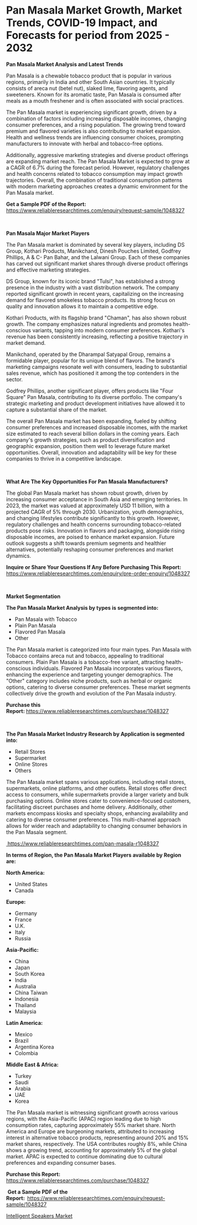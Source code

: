 <p><h1>Pan Masala Market Growth, Market Trends, COVID-19 Impact, and Forecasts for period from 2025 - 2032</h1></p><p><strong>Pan Masala Market Analysis and Latest Trends</strong></p>
<p><p>Pan Masala is a chewable tobacco product that is popular in various regions, primarily in India and other South Asian countries. It typically consists of areca nut (betel nut), slaked lime, flavoring agents, and sweeteners. Known for its aromatic taste, Pan Masala is consumed after meals as a mouth freshener and is often associated with social practices.</p><p>The Pan Masala market is experiencing significant growth, driven by a combination of factors including increasing disposable incomes, changing consumer preferences, and a rising population. The growing trend toward premium and flavored varieties is also contributing to market expansion. Health and wellness trends are influencing consumer choices, prompting manufacturers to innovate with herbal and tobacco-free options. </p><p>Additionally, aggressive marketing strategies and diverse product offerings are expanding market reach. The Pan Masala Market is expected to grow at a CAGR of 6.7% during the forecast period. However, regulatory challenges and health concerns related to tobacco consumption may impact growth trajectories. Overall, the combination of traditional consumption patterns with modern marketing approaches creates a dynamic environment for the Pan Masala market.</p></p>
<p><strong>Get a Sample PDF of the Report:&nbsp;</strong> <a href="https://www.reliableresearchtimes.com/enquiry/request-sample/1048327?utm_campaign=2931&utm_medium=2&utm_source=Github&utm_content=ia&utm_term=05042025&utm_id=pan-masala">https://www.reliableresearchtimes.com/enquiry/request-sample/1048327</a></p>
<p>&nbsp;</p>
<p><strong>Pan Masala Major Market Players</strong></p>
<p><p>The Pan Masala market is dominated by several key players, including DS Group, Kothari Products, Manikchand, Dinesh Pouches Limited, Godfrey Phillips, A & C- Pan Bahar, and the Lalwani Group. Each of these companies has carved out significant market shares through diverse product offerings and effective marketing strategies.</p><p>DS Group, known for its iconic brand "Tulsi", has established a strong presence in the industry with a vast distribution network. The company reported significant growth in recent years, capitalizing on the increasing demand for flavored smokeless tobacco products. Its strong focus on quality and innovation allows it to maintain a competitive edge.</p><p>Kothari Products, with its flagship brand "Chaman", has also shown robust growth. The company emphasizes natural ingredients and promotes health-conscious variants, tapping into modern consumer preferences. Kothari's revenue has been consistently increasing, reflecting a positive trajectory in market demand.</p><p>Manikchand, operated by the Dharampal Satyapal Group, remains a formidable player, popular for its unique blend of flavors. The brand's marketing campaigns resonate well with consumers, leading to substantial sales revenue, which has positioned it among the top contenders in the sector.</p><p>Godfrey Phillips, another significant player, offers products like "Four Square" Pan Masala, contributing to its diverse portfolio. The company's strategic marketing and product development initiatives have allowed it to capture a substantial share of the market.</p><p>The overall Pan Masala market has been expanding, fueled by shifting consumer preferences and increased disposable incomes, with the market size estimated to reach several billion dollars in the coming years. Each company's growth strategies, such as product diversification and geographic expansion, position them well to leverage future market opportunities. Overall, innovation and adaptability will be key for these companies to thrive in a competitive landscape.</p></p>
<p>&nbsp;</p>
<p><strong>What Are The Key Opportunities For Pan Masala Manufacturers?</strong></p>
<p><p>The global Pan Masala market has shown robust growth, driven by increasing consumer acceptance in South Asia and emerging territories. In 2023, the market was valued at approximately USD 11 billion, with a projected CAGR of 5% through 2030. Urbanization, youth demographics, and changing lifestyles contribute significantly to this growth. However, regulatory challenges and health concerns surrounding tobacco-related products pose risks. Innovation in flavors and packaging, alongside rising disposable incomes, are poised to enhance market expansion. Future outlook suggests a shift towards premium segments and healthier alternatives, potentially reshaping consumer preferences and market dynamics.</p></p>
<p><strong>Inquire or Share Your Questions If Any Before Purchasing This Report:</strong> <a href="https://www.reliableresearchtimes.com/enquiry/pre-order-enquiry/1048327?utm_campaign=2931&utm_medium=2&utm_source=Github&utm_content=ia&utm_term=05042025&utm_id=pan-masala">https://www.reliableresearchtimes.com/enquiry/pre-order-enquiry/1048327</a></p>
<p>&nbsp;</p>
<p><strong>Market Segmentation</strong></p>
<p><strong>The Pan Masala Market Analysis by types is segmented into:</strong></p>
<p><ul><li>Pan Masala with Tobacco</li><li>Plain Pan Masala</li><li>Flavored Pan Masala</li><li>Other</li></ul></p>
<p><p>The Pan Masala market is categorized into four main types. Pan Masala with Tobacco contains areca nut and tobacco, appealing to traditional consumers. Plain Pan Masala is a tobacco-free variant, attracting health-conscious individuals. Flavored Pan Masala incorporates various flavors, enhancing the experience and targeting younger demographics. The "Other" category includes niche products, such as herbal or organic options, catering to diverse consumer preferences. These market segments collectively drive the growth and evolution of the Pan Masala industry.</p></p>
<p><strong>Purchase this Report:&nbsp;</strong><a href="https://www.reliableresearchtimes.com/purchase/1048327?utm_campaign=2931&utm_medium=2&utm_source=Github&utm_content=ia&utm_term=05042025&utm_id=pan-masala">https://www.reliableresearchtimes.com/purchase/1048327</a></p>
<p>&nbsp;</p>
<p><strong>The Pan Masala Market Industry Research by Application is segmented into:</strong></p>
<p><ul><li>Retail Stores</li><li>Supermarket</li><li>Online Stores</li><li>Others</li></ul></p>
<p><p>The Pan Masala market spans various applications, including retail stores, supermarkets, online platforms, and other outlets. Retail stores offer direct access to consumers, while supermarkets provide a larger variety and bulk purchasing options. Online stores cater to convenience-focused customers, facilitating discreet purchases and home delivery. Additionally, other markets encompass kiosks and specialty shops, enhancing availability and catering to diverse consumer preferences. This multi-channel approach allows for wider reach and adaptability to changing consumer behaviors in the Pan Masala segment.</p></p>
<p><a href="https://www.reliableresearchtimes.com/pan-masala-r1048327?utm_campaign=2931&utm_medium=2&utm_source=Github&utm_content=ia&utm_term=05042025&utm_id=pan-masala">&nbsp;https://www.reliableresearchtimes.com/pan-masala-r1048327</a></p>
<p><strong>In terms of Region, the Pan Masala Market Players available by Region are:</strong></p>
<p>
    <p> <strong> North America: </strong>
        <ul>
            <li>United States</li>
            <li>Canada</li>
        </ul>
        </p> 
    <p> <strong> Europe: </strong>
        <ul>
            <li>Germany</li>
            <li>France</li>
            <li>U.K.</li>
            <li>Italy</li>
            <li>Russia</li>
        </ul>
        </p> 
    <p> <strong> Asia-Pacific: </strong>
        <ul>
            <li>China</li>
            <li>Japan</li>
            <li>South Korea</li>
            <li>India</li>
            <li>Australia</li>
            <li>China Taiwan</li>
            <li>Indonesia</li>
            <li>Thailand</li>
            <li>Malaysia</li>
        </ul>
        </p> 
    <p> <strong> Latin America: </strong>
        <ul>
            <li>Mexico</li>
            <li>Brazil</li>
            <li>Argentina Korea</li>
            <li>Colombia</li>
        </ul>
        </p> 
    <p> <strong> Middle East & Africa: </strong>
        <ul>
            <li>Turkey</li>
            <li>Saudi</li>
            <li>Arabia</li>
            <li>UAE</li>
            <li>Korea</li>
        </ul>
    </p>
    </p>
<p><p>The Pan Masala market is witnessing significant growth across various regions, with the Asia-Pacific (APAC) region leading due to high consumption rates, capturing approximately 55% market share. North America and Europe are burgeoning markets, attributed to increasing interest in alternative tobacco products, representing around 20% and 15% market shares, respectively. The USA contributes roughly 8%, while China shows a growing trend, accounting for approximately 5% of the global market. APAC is expected to continue dominating due to cultural preferences and expanding consumer bases.</p></p>
<p><strong>Purchase this Report: </strong><a href="https://www.reliableresearchtimes.com/purchase/1048327?utm_campaign=2931&utm_medium=2&utm_source=Github&utm_content=ia&utm_term=05042025&utm_id=pan-masala">https://www.reliableresearchtimes.com/purchase/1048327</a></p>
<p>&nbsp;<strong>Get a Sample PDF of the Report:&nbsp;&nbsp;</strong><a href="https://www.reliableresearchtimes.com/enquiry/request-sample/1048327?utm_campaign=2931&utm_medium=2&utm_source=Github&utm_content=ia&utm_term=05042025&utm_id=pan-masala">https://www.reliableresearchtimes.com/enquiry/request-sample/1048327</a></p>
<p><strong></strong></p>
<p><p><a href="https://github.com/dailyspunj47/Market-Research-Report-List-1/blob/main/intelligent-speakers-market.md?utm_campaign=2931&utm_medium=2&utm_source=Github&utm_content=ia&utm_term=05042025&utm_id=pan-masala">Intelligent Speakers Market</a></p></p>